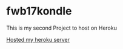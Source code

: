 # fwb17kondle

This is my second Project to host on Heroku

[Hosted my heroku server](https://fwb17kondle.herokuapp.com/)